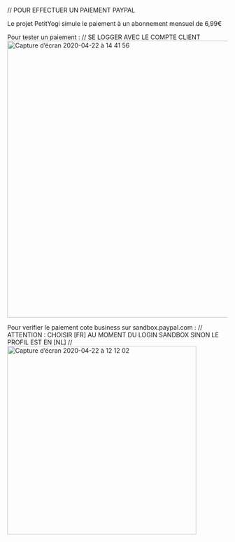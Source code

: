 // POUR EFFECTUER UN PAIEMENT PAYPAL

Le projet PetitYogi simule le paiement à un abonnement mensuel de 6,99€

Pour tester un paiement :
// SE LOGGER AVEC LE COMPTE CLIENT 
<img width="634" alt="Capture d’écran 2020-04-22 à 14 41 56" src="https://user-images.githubusercontent.com/45564137/79983375-fbf89a80-84a7-11ea-82eb-4f6b416b62fe.png">


Pour verifier le paiement cote business sur sandbox.paypal.com :
// ATTENTION : CHOISIR [FR] AU MOMENT DU LOGIN SANDBOX SINON LE PROFIL EST EN [NL]
//
<img width="432" alt="Capture d’écran 2020-04-22 à 12 12 02" src="https://user-images.githubusercontent.com/45564137/79969972-846c4080-8492-11ea-894f-f96d8e9c7d34.png">
<!-- inserer capture d'ecran avec info sandbox compte business test -->
